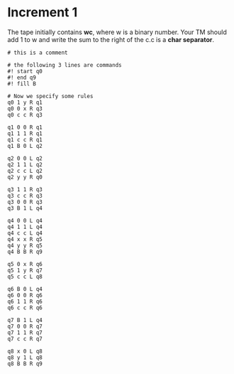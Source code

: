 # Increment 1 
The tape initially contains __wc__, where w is a binary number. Your 
TM should add 1 to w and write the sum to the right of the c.c is a __char separator__.

```
# this is a comment

# the following 3 lines are commands
#! start q0
#! end q9
#! fill B

# Now we specify some rules
q0 1 y R q1
q0 0 x R q3
q0 c c R q3

q1 0 0 R q1
q1 1 1 R q1
q1 c c R q1
q1 B 0 L q2 

q2 0 0 L q2
q2 1 1 L q2
q2 c c L q2
q2 y y R q0

q3 1 1 R q3
q3 c c R q3
q3 0 0 R q3 
q3 B 1 L q4

q4 0 0 L q4
q4 1 1 L q4
q4 c c L q4
q4 x x R q5
q4 y y R q5
q4 B B R q9

q5 0 x R q6
q5 1 y R q7
q5 c c L q8

q6 B 0 L q4
q6 0 0 R q6
q6 1 1 R q6
q6 c c R q6

q7 B 1 L q4
q7 0 0 R q7
q7 1 1 R q7
q7 c c R q7

q8 x 0 L q8
q8 y 1 L q8
q8 B B R q9
`````